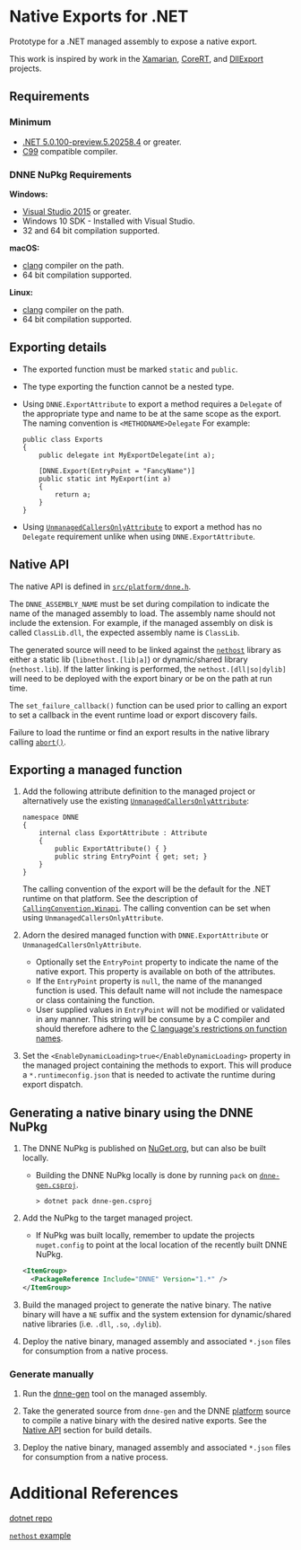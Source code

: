 # Native Exports for .NET

Prototype for a .NET managed assembly to expose a native export.

This work is inspired by work in the [Xamarian][xamarin_embed_link], [CoreRT][corert_feature_link], and [DllExport][dllexport_link] projects.

## Requirements

### Minimum

* [.NET 5.0.100-preview.5.20258.4](https://github.com/dotnet/installer) or greater.
* [C99](https://en.cppreference.com/w/c/language/history) compatible compiler.

### DNNE NuPkg Requirements

**Windows:**
* [Visual Studio 2015](https://visualstudio.microsoft.com/) or greater.
* Windows 10 SDK - Installed with Visual Studio.
* 32 and 64 bit compilation supported.

**macOS:**
* [clang](https://clang.llvm.org/) compiler on the path.
* 64 bit compilation supported.

**Linux:**
* [clang](https://clang.llvm.org/) compiler on the path.
* 64 bit compilation supported.

## Exporting details

- The exported function must be marked `static` and `public`.

- The type exporting the function cannot be a nested type.

- Using `DNNE.ExportAttribute` to export a method requires a `Delegate` of the appropriate type and name to be at the same scope as the export. The naming convention is `<METHODNAME>Delegate` For example:

    ```CSharp
    public class Exports
    {
        public delegate int MyExportDelegate(int a);

        [DNNE.Export(EntryPoint = "FancyName")]
        public static int MyExport(int a)
        {
            return a;
        }
    }
    ```

- Using [`UnmanagedCallersOnlyAttribute`][unmanagedcallersonly_link] to export a method has no `Delegate` requirement unlike when using `DNNE.ExportAttribute`.

<a name="nativeapi"></a>

## Native API

The native API is defined in [`src/platform/dnne.h`](./src/platform/dnne.h).

The `DNNE_ASSEMBLY_NAME` must be set during compilation to indicate the name of the managed assembly to load. The assembly name should not include the extension. For example, if the managed assembly on disk is called `ClassLib.dll`, the expected assembly name is `ClassLib`.

The generated source will need to be linked against the [`nethost`](https://docs.microsoft.com/dotnet/core/tutorials/netcore-hosting#create-a-host-using-nethosth-and-hostfxrh) library as either a static lib (`libnethost.[lib|a]`) or dynamic/shared library (`nethost.lib`). If the latter linking is performed, the `nethost.[dll|so|dylib]` will need to be deployed with the export binary or be on the path at run time.

The `set_failure_callback()` function can be used prior to calling an export to set a callback in the event runtime load or export discovery fails.

Failure to load the runtime or find an export results in the native library calling [`abort()`](https://en.cppreference.com/w/c/program/abort).

## Exporting a managed function

1) Add the following attribute definition to the managed project or alternatively use the existing [`UnmanagedCallersOnlyAttribute`][unmanagedcallersonly_link]:

    ``` CSharp
    namespace DNNE
    {
        internal class ExportAttribute : Attribute
        {
            public ExportAttribute() { }
            public string EntryPoint { get; set; }
        }
    }
    ```

    The calling convention of the export will be the default for the .NET runtime on that platform. See the description of [`CallingConvention.Winapi`](https://docs.microsoft.com/dotnet/api/system.runtime.interopservices.callingconvention). The calling convention can be set when using `UnmanagedCallersOnlyAttribute`.

1) Adorn the desired managed function with `DNNE.ExportAttribute` or `UnmanagedCallersOnlyAttribute`.
    - Optionally set the `EntryPoint` property to indicate the name of the native export. This property is available on both of the attributes.
    - If the `EntryPoint` property is `null`, the name of the mananged function is used. This default name will not include the namespace or class containing the function.
    - User supplied values in `EntryPoint` will not be modified or validated in any manner. This string will be consume by a C compiler and should therefore adhere to the [C language's restrictions on function names](https://en.cppreference.com/w/c/language/functions).

1) Set the `<EnableDynamicLoading>true</EnableDynamicLoading>` property in the managed project containing the methods to export. This will produce a `*.runtimeconfig.json` that is needed to activate the runtime during export dispatch.

## Generating a native binary using the DNNE NuPkg

1) The DNNE NuPkg is published on [NuGet.org](https://www.nuget.org/packages/DNNE), but can also be built locally.

    * Building the DNNE NuPkg locally is done by running `pack` on [`dnne-gen.csproj`](./src/dnne-gen/dnne-gen.csproj).

        `> dotnet pack dnne-gen.csproj`

1) Add the NuPkg to the target managed project.

    * If NuPkg was built locally, remember to update the projects `nuget.config` to point at the local location of the recently built DNNE NuPkg.

    ```xml
    <ItemGroup>
      <PackageReference Include="DNNE" Version="1.*" />
    </ItemGroup>
    ```

1) Build the managed project to generate the native binary. The native binary will have a `NE` suffix and the system extension for dynamic/shared native libraries (i.e. `.dll`, `.so`, `.dylib`).

1) Deploy the native binary, managed assembly and associated `*.json` files for consumption from a native process.

### Generate manually

1) Run the [dnne-gen](./src/dnne-gen) tool on the managed assembly.

1) Take the generated source from `dnne-gen` and the DNNE [platform](./src/platform) source to compile a native binary with the desired native exports. See the [Native API](#nativeapi) section for build details.

1) Deploy the native binary, managed assembly and associated `*.json` files for consumption from a native process.

# Additional References

[dotnet repo](https://github.com/dotnet/runtime)

[`nethost` example](https://github.com/dotnet/samples/tree/master/core/hosting/HostWithHostFxr)

<!-- Links -->
[xamarin_embed_link]: https://docs.microsoft.com/xamarin/tools/dotnet-embedding/release-notes/preview/0.4
[corert_feature_link]: https://github.com/dotnet/corert/tree/master/samples/NativeLibrary
[dllexport_link]: https://github.com/3F/DllExport
[csharp_funcptr_link]: https://github.com/dotnet/csharplang/blob/master/proposals/function-pointers.md
[unmanagedcallersonly_link]: https://github.com/dotnet/runtime/pull/35592
